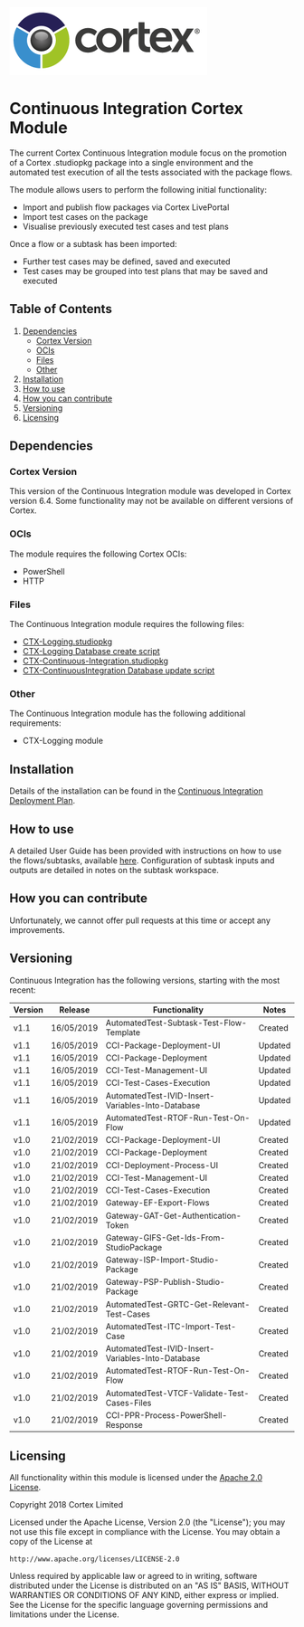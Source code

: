 
<a href="https://www.cortex-ia.co.uk/" target="_blank"><img src="https://github.com/CortexIATest/CTXImages/blob/master/Cortex-350-120.png" alt="Welcome to Cortex!" width="350" height="120" border="0"></a>

# Continuous Integration Cortex Module
The current Cortex Continuous Integration module focus on the promotion of a Cortex .studiopkg package into a single environment and the automated test execution of all the tests associated with the package flows. 

The module allows users to perform the following initial functionality:
* Import and publish flow packages via Cortex LivePortal
* Import test cases on the package
* Visualise previously executed test cases and test plans

Once a flow or a subtask has been imported:
* Further test cases may be defined, saved and executed
* Test cases may be grouped into test plans that may be saved and executed


## Table of Contents
1) [Dependencies](#dependencies)
    * [Cortex Version](#cortex-version)
    * [OCIs](#ocis)
    * [Files](#files)
    * [Other](#other)
2) [Installation](#installation)
3) [How to use](#how-to-use)
4) [How you can contribute](#how-you-can-contribute)
5) [Versioning](#versioning)
6) [Licensing](#licensing)


## Dependencies
### Cortex Version
This version of the Continuous Integration module was developed in Cortex version 6.4. Some functionality may not be available on different versions of Cortex.

### OCIs
The  module requires the following Cortex OCIs:
* PowerShell
* HTTP

### Files
The Continuous Integration module requires the following files:
* [CTX-Logging.studiopkg](https://github.com/CortexIntelligentAutomation/CTX-Logging/releases/download/v1.0/CTX-Logging.studiopkg)
* [CTX-Logging Database create script](https://github.com/CortexIntelligentAutomation/CTX-Logging/releases/download/v1.0/Cortex-Logging-Install.sql)
* [CTX-Continuous-Integration.studiopkg](https://github.com/CortexIntelligentAutomation/CTX-Continuous-Integration/releases/download/v1.1/CTX-ContinuousIntegration.studiopkg)
* [CTX-ContinuousIntegration Database update script](https://github.com/CortexIntelligentAutomation/CTX-Continuous-Integration/releases/download/v1.1/Cortex-ContinuousIntegration-Install.sql)

### Other
The Continuous Integration module has the following additional requirements:
* CTX-Logging module

## Installation
Details of the installation can be found in the [Continuous Integration Deployment Plan](https://github.com/CortexIntelligentAutomation/CTX-Continuous-Integration/blob/master/CTX-Continuous-Integration%20-%20Deployment%20Plan.pdf).
## How to use
A detailed User Guide has been provided with instructions on how to use the flows/subtasks, available [here](https://github.com/CortexIntelligentAutomation/CTX-Continuous-Integration/blob/master/CTX-Continuous-Integration%20-%20User%20Guide.pdf). Configuration of subtask inputs and outputs are detailed in notes on the subtask workspace.

## How you can contribute
Unfortunately, we cannot offer pull requests at this time or accept any improvements.

## Versioning
Continuous Integration has the following versions, starting with the most recent:

Version | Release | Functionality | Notes
------------ | ------------- | ----------- | -----------
v1.1 | 16/05/2019 | AutomatedTest-Subtask-Test-Flow-Template | Created
v1.1 | 16/05/2019 | CCI-Package-Deployment-UI | Updated
v1.1 | 16/05/2019 | CCI-Package-Deployment | Updated
v1.1 | 16/05/2019 | CCI-Test-Management-UI | Updated
v1.1 | 16/05/2019 | CCI-Test-Cases-Execution | Updated
v1.1 | 16/05/2019 | AutomatedTest-IVID-Insert-Variables-Into-Database | Updated
v1.1 | 16/05/2019 | AutomatedTest-RTOF-Run-Test-On-Flow | Updated
v1.0 | 21/02/2019 | CCI-Package-Deployment-UI | Created 
v1.0 | 21/02/2019 | CCI-Package-Deployment | Created 
v1.0 | 21/02/2019 | CCI-Deployment-Process-UI | Created 
v1.0 | 21/02/2019 | CCI-Test-Management-UI | Created 
v1.0 | 21/02/2019 | CCI-Test-Cases-Execution | Created 
v1.0 | 21/02/2019 | Gateway-EF-Export-Flows | Created 
v1.0 | 21/02/2019 | Gateway-GAT-Get-Authentication-Token | Created 
v1.0 | 21/02/2019 | Gateway-GIFS-Get-Ids-From-StudioPackage | Created 
v1.0 | 21/02/2019 | Gateway-ISP-Import-Studio-Package | Created 
v1.0 | 21/02/2019 | Gateway-PSP-Publish-Studio-Package | Created 
v1.0 | 21/02/2019 | AutomatedTest-GRTC-Get-Relevant-Test-Cases | Created 
v1.0 | 21/02/2019 | AutomatedTest-ITC-Import-Test-Case | Created 
v1.0 | 21/02/2019 | AutomatedTest-IVID-Insert-Variables-Into-Database | Created 
v1.0 | 21/02/2019 | AutomatedTest-RTOF-Run-Test-On-Flow | Created 
v1.0 | 21/02/2019 | AutomatedTest-VTCF-Validate-Test-Cases-Files | Created 
v1.0 | 21/02/2019 | CCI-PPR-Process-PowerShell-Response | Created 

## Licensing
All functionality within this module is licensed under the [Apache 2.0 License](https://www.apache.org/licenses/LICENSE-2.0).

Copyright 2018 Cortex Limited

Licensed under the Apache License, Version 2.0 (the "License");
you may not use this file except in compliance with the License.
You may obtain a copy of the License at

    http://www.apache.org/licenses/LICENSE-2.0

Unless required by applicable law or agreed to in writing, software
distributed under the License is distributed on an "AS IS" BASIS,
WITHOUT WARRANTIES OR CONDITIONS OF ANY KIND, either express or implied.
See the License for the specific language governing permissions and
limitations under the License.



